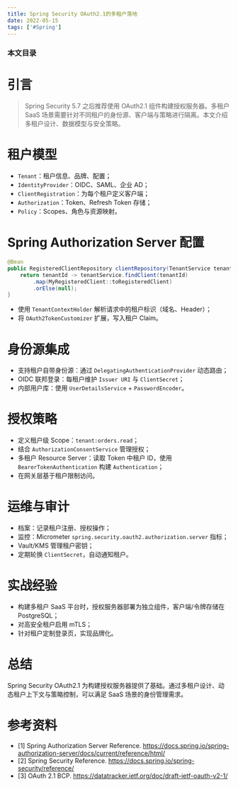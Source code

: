 ```yaml
---
title: Spring Security OAuth2.1的多租户落地
date: 2022-05-15
tags: ['#Spring']
---
```


### 本文目录
<!-- toc -->

# 引言
> Spring Security 5.7 之后推荐使用 OAuth2.1 组件构建授权服务器。多租户 SaaS 场景需要针对不同租户的身份源、客户端与策略进行隔离。本文介绍多租户设计、数据模型与安全策略。

# 租户模型
- `Tenant`：租户信息、品牌、配置；
- `IdentityProvider`：OIDC、SAML、企业 AD；
- `ClientRegistration`：为每个租户定义客户端；
- `Authorization`：Token、Refresh Token 存储；
- `Policy`：Scopes、角色与资源映射。

# Spring Authorization Server 配置
```java
@Bean
public RegisteredClientRepository clientRepository(TenantService tenantService) {
    return tenantId -> tenantService.findClient(tenantId)
        .map(MyRegisteredClient::toRegisteredClient)
        .orElse(null);
}
```
- 使用 `TenantContextHolder` 解析请求中的租户标识（域名、Header）；
- 将 `OAuth2TokenCustomizer` 扩展，写入租户 Claim。

# 身份源集成
- 支持租户自带身份源：通过 `DelegatingAuthenticationProvider` 动态路由；
- OIDC 联邦登录：每租户维护 `Issuer URI` 与 `ClientSecret`；
- 内部用户库：使用 `UserDetailsService` + `PasswordEncoder`。

# 授权策略
- 定义租户级 Scope：`tenant:orders.read`；
- 结合 `AuthorizationConsentService` 管理授权；
- 多租户 Resource Server：读取 Token 中租户 ID，使用 `BearerTokenAuthentication` 构建 `Authentication`；
- 在网关层基于租户限制访问。

# 运维与审计
- 档案：记录租户注册、授权操作；
- 监控：Micrometer `spring.security.oauth2.authorization.server` 指标；
- Vault/KMS 管理租户密钥；
- 定期轮换 `ClientSecret`，自动通知租户。

# 实战经验
- 构建多租户 SaaS 平台时，授权服务器部署为独立组件，客户端/令牌存储在 PostgreSQL；
- 对高安全租户启用 mTLS；
- 针对租户定制登录页，实现品牌化。

# 总结
Spring Security OAuth2.1 为构建授权服务器提供了基础。通过多租户设计、动态租户上下文与策略控制，可以满足 SaaS 场景的身份管理需求。

# 参考资料
- [1] Spring Authorization Server Reference. https://docs.spring.io/spring-authorization-server/docs/current/reference/html/
- [2] Spring Security Reference. https://docs.spring.io/spring-security/reference/
- [3] OAuth 2.1 BCP. https://datatracker.ietf.org/doc/draft-ietf-oauth-v2-1/
